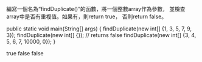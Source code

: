 編寫一個名為“findDuplicate()”的函數，將一個整數array作為參數，
並檢查array中是否有重複值。如果有，則return true，
否則return false。

public static void main(String[] args) {
findDuplicate(new int[] {1, 3, 5, 7, 9, 3});
findDuplicate(new int[] {}); // returns false
findDuplicate(new int[] {3, 4, 5, 6, 7, 10000, 0});
}

true
false
false